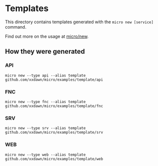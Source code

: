 # Templates

This directory contains templates generated with the `micro new [service]` command.

Find out more on the usage at [micro/new](https://github.com/micro/micro/tree/master/new).

## How they were generated

### API

```
micro new --type api --alias template github.com/xxdawn/micro/examples/template/api
```

### FNC

```
micro new --type fnc --alias template github.com/xxdawn/micro/examples/template/fnc
```

### SRV

```
micro new --type srv --alias template github.com/xxdawn/micro/examples/template/srv
```

### WEB

```
micro new --type web --alias template github.com/xxdawn/micro/examples/template/web
```

